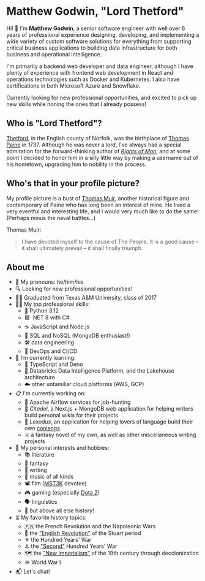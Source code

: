 # Matthew Godwin, "Lord Thetford"
Hi! 👋 I'm **Matthew Godwin**, a senior software engineer with well over 6 years of professional experience designing, developing, and implementing a wide variety of custom software solutions for everything from supporting critical business applications to building data infrastructure for both business and operational intelligence.

I'm primarily a backend web developer and data engineer, although I have plenty of experience with frontend web development in React and operations technologies such as Docker and Kubernetes. I also have certifications in both Microsoft Azure and Snowflake.

Currently looking for new professional opportunities, and excited to pick up new skills while honing the ones that I already possess!

## Who is "Lord Thetford"?
[Thetford](https://en.wikipedia.org/wiki/Thetford), in the English county of Norfolk, was the birthplace of [Thomas Paine](https://en.wikipedia.org/wiki/Thomas_Paine) in 1737. Although he was never a lord, I've always had a special admiration for the forward-thinking author of [*Rights of Man*](https://en.wikipedia.org/wiki/Rights_of_Man), and at some point I decided to honor him in a silly little way by making a username out of his hometown, upgrading him to nobility in the process.

## Who's that in your profile picture?
My profile picture is a bust of [Thomas Muir](https://en.wikipedia.org/wiki/Thomas_Muir_of_Huntershill), another historical figure and contemporary of Paine who has long been an interest of mine. He lived a very eventful and interesting life, and I would very much like to do the same! (Perhaps minus the naval battles...)

Thomas Muir:
> I have devoted myself to the cause of The People. It is a good cause – it shall ultimately prevail – it shall finally triumph.

## About me
- 👋 My pronouns: he/him/his
- 🔍 Looking for new professional opportunities!
- 👨‍🎓 Graduated from Texas A&M University, class of 2017
- 👨‍💻 My top professional skills:
  - 🐍 Python 3.12
  - 🟪 .NET 8 with C#
  - ☕ JavaScript and Node.js
  - 🌱 SQL and NoSQL (MongoDB enthusiast!)
  - 🛠️ data engineering
  - 🐋 DevOps and CI/CD
- 🔬 I’m currently learning:
  - 🦕 TypeScript and Deno
  - 🧱 Databricks Data Intelligence Platform, and the Lakehouse architecture
  - ☁️ other unfamiliar cloud platforms (AWS, GCP)
- 📋 I'm currently working on:
  - 🎡 Apache Airflow services for job-hunting
  - 📓 *Citadel*, a Next.js + MongoDB web application for helping writers build personal wikis for their projects
  - 🔡 *Lexodus*, an application for helping lovers of language build their own [conlangs](https://en.wikipedia.org/wiki/Constructed_language)
  - ⚔️ a fantasy novel of my own, as well as other miscellaneous writing projects
- 🕺 My personal interests and hobbies:
  - 📚 literature
  - 🐲 fantasy
  - 📝 writing
  - 🎸 music of all kinds
  - 📽️ film ([MST3K](https://mst3k.com/) devotee)
  - 🎮 gaming (especially [Dota 2](https://www.dota2.com/home))
  - 🗣️ linguistics
  - 🏰 but above all else history!
- ⏳ My favorite history topics:
  - 🇫🇷 the French Revolution and the Napoleonic Wars
  - 📜 the ["English Revolution"](https://en.wikipedia.org/wiki/English_Revolution) of the Stuart period
  - ⚜️ the Hundred Years' War
  - ⚓ the ["Second"](https://en.wikipedia.org/wiki/Second_Hundred_Years'_War) Hundred Years' War
  - 🗺️ the ["New Imperialism"](https://en.wikipedia.org/wiki/New_Imperialism) of the 19th century through decolonization
  - 🪖 World War I
- 📬 Let's chat!
